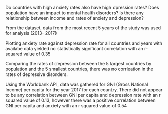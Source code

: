 Do countries with high anxiety rates also have high dpression rates? Does population have an impact to mental health disorders? Is there any relationship between income and rates of anxiety and depression? 


From the dataset, data from the most recent 5 years of the study was used for analysis (2013- 2017)

Plotting anxiety rate against depression rate for all countries and years with availabe data yielded no statistically significant correlation with an r-squared value of 0.35

Comparing the rates of depression between the 5 largest countries by population and the 5 smallest countries, there was no corrleation in the rates of depressive disorders. 


Using the Worldbank API, data was gathered for GNI (Gross National Income) per capita for the year 2017 for each country. There did not appear to be any correlation between GNI per capita and depression rate with an r squared value of 0.13, however there was a positive correlation between GNI per capita and anxiety with an r squared value of 0.54